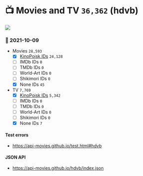 # :tv: Movies and TV `36,362` (hdvb)

<a href="https://API-Movies.github.io"><img src="https://API-Movies.github.io/banner.png?cache"></a>

### :date: 2021-10-09
- Movies `28,593`
  - [x] <a href="https://API-Movies.github.io/hdvb/movie_kinopoisk_ids.json">KinoPoisk IDs</a> `24,128`
  - [ ] IMDb IDs `0`
  - [ ] TMDb IDs `0`
  - [ ] World-Art IDs `0`
  - [ ] Shikimori IDs `0`
  - [x] None IDs `45`
- TV `7,769`
  - [x] <a href="https://API-Movies.github.io/hdvb/tv_kinopoisk_ids.json">KinoPoisk IDs</a> `5,342`
  - [ ] IMDb IDs `0`
  - [ ] TMDb IDs `0`
  - [ ] World-Art IDs `0`
  - [ ] Shikimori IDs `0`
  - [x] None IDs `7`
#### Test errors
- <a href='https://api-movies.github.io/test.html#hdvb'>https://api-movies.github.io/test.html#hdvb</a>
#### JSON API
- <a href='https://api-movies.github.io/hdvb/index.json'>https://api-movies.github.io/hdvb/index.json</a>
